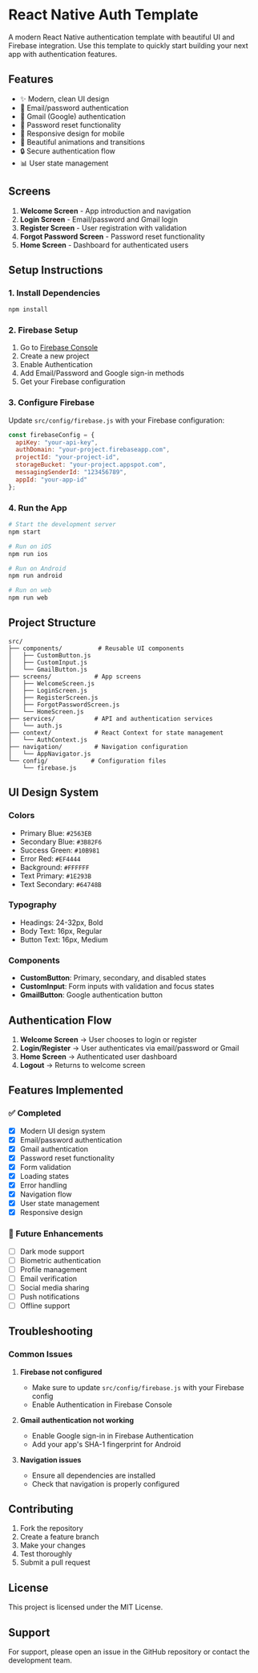 # React Native Auth Template

A modern React Native authentication template with beautiful UI and Firebase integration. Use this template to quickly start building your next app with authentication features.

## Features

- ✨ Modern, clean UI design
- 🔐 Email/password authentication
- 📧 Gmail (Google) authentication
- 🔄 Password reset functionality
- 📱 Responsive design for mobile
- 🎨 Beautiful animations and transitions
- 🔒 Secure authentication flow
- 📊 User state management

## Screens

1. **Welcome Screen** - App introduction and navigation
2. **Login Screen** - Email/password and Gmail login
3. **Register Screen** - User registration with validation
4. **Forgot Password Screen** - Password reset functionality
5. **Home Screen** - Dashboard for authenticated users

## Setup Instructions

### 1. Install Dependencies

```bash
npm install
```

### 2. Firebase Setup

1. Go to [Firebase Console](https://console.firebase.google.com/)
2. Create a new project
3. Enable Authentication
4. Add Email/Password and Google sign-in methods
5. Get your Firebase configuration

### 3. Configure Firebase

Update `src/config/firebase.js` with your Firebase configuration:

```javascript
const firebaseConfig = {
  apiKey: "your-api-key",
  authDomain: "your-project.firebaseapp.com",
  projectId: "your-project-id",
  storageBucket: "your-project.appspot.com",
  messagingSenderId: "123456789",
  appId: "your-app-id"
};
```

### 4. Run the App

```bash
# Start the development server
npm start

# Run on iOS
npm run ios

# Run on Android
npm run android

# Run on web
npm run web
```

## Project Structure

```
src/
├── components/          # Reusable UI components
│   ├── CustomButton.js
│   ├── CustomInput.js
│   └── GmailButton.js
├── screens/            # App screens
│   ├── WelcomeScreen.js
│   ├── LoginScreen.js
│   ├── RegisterScreen.js
│   ├── ForgotPasswordScreen.js
│   └── HomeScreen.js
├── services/           # API and authentication services
│   └── auth.js
├── context/            # React Context for state management
│   └── AuthContext.js
├── navigation/         # Navigation configuration
│   └── AppNavigator.js
└── config/            # Configuration files
    └── firebase.js
```

## UI Design System

### Colors
- Primary Blue: `#2563EB`
- Secondary Blue: `#3B82F6`
- Success Green: `#10B981`
- Error Red: `#EF4444`
- Background: `#FFFFFF`
- Text Primary: `#1E293B`
- Text Secondary: `#64748B`

### Typography
- Headings: 24-32px, Bold
- Body Text: 16px, Regular
- Button Text: 16px, Medium

### Components
- **CustomButton**: Primary, secondary, and disabled states
- **CustomInput**: Form inputs with validation and focus states
- **GmailButton**: Google authentication button

## Authentication Flow

1. **Welcome Screen** → User chooses to login or register
2. **Login/Register** → User authenticates via email/password or Gmail
3. **Home Screen** → Authenticated user dashboard
4. **Logout** → Returns to welcome screen

## Features Implemented

### ✅ Completed
- [x] Modern UI design system
- [x] Email/password authentication
- [x] Gmail authentication
- [x] Password reset functionality
- [x] Form validation
- [x] Loading states
- [x] Error handling
- [x] Navigation flow
- [x] User state management
- [x] Responsive design

### 🚧 Future Enhancements
- [ ] Dark mode support
- [ ] Biometric authentication
- [ ] Profile management
- [ ] Email verification
- [ ] Social media sharing
- [ ] Push notifications
- [ ] Offline support

## Troubleshooting

### Common Issues

1. **Firebase not configured**
   - Make sure to update `src/config/firebase.js` with your Firebase config
   - Enable Authentication in Firebase Console

2. **Gmail authentication not working**
   - Enable Google sign-in in Firebase Authentication
   - Add your app's SHA-1 fingerprint for Android

3. **Navigation issues**
   - Ensure all dependencies are installed
   - Check that navigation is properly configured

## Contributing

1. Fork the repository
2. Create a feature branch
3. Make your changes
4. Test thoroughly
5. Submit a pull request

## License

This project is licensed under the MIT License.

## Support

For support, please open an issue in the GitHub repository or contact the development team.
